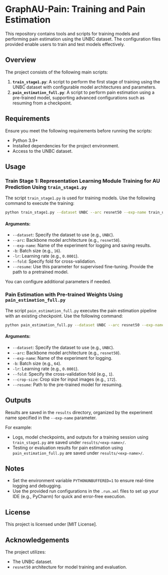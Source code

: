 # GraphAU-Pain: Training and Pain Estimation

This repository contains tools and scripts for training models and performing pain estimation using the UNBC dataset. The configuration files provided enable users to train and test models effectively.

## Overview

The project consists of the following main scripts:

1. **`train_stage1.py`**: A script to perform the first stage of training using the UNBC dataset with configurable model architectures and parameters.
2. **`pain_estimation_full.py`**: A script to perform pain estimation using a pre-trained model, supporting advanced configurations such as resuming from a checkpoint.

## Requirements

Ensure you meet the following requirements before running the scripts:

- Python 3.9+
- Installed dependencies for the project environment.
- Access to the UNBC dataset.

## Usage

### Train Stage 1: Representation Learning Module Training for AU Prediction Using `train_stage1.py`

The script `train_stage1.py` is used for training models. Use the following command to execute the training:

```bash
python train_stage1.py --dataset UNBC --arc resnet50 --exp-name train_unbc -b 16 -lr 0.0001 --fold 1
```

#### Arguments:
- `--dataset`: Specify the dataset to use (e.g., `UNBC`).
- `--arc`: Backbone model architecture (e.g., `resnet50`).
- `--exp-name`: Name of the experiment for logging and saving results.
- `-b`: Batch size (e.g., `16`).
- `-lr`: Learning rate (e.g., `0.0001`).
- `--fold`: Specify fold for cross-validation.
- `--resume`: Use this parameter for supervised fine-tuning. Provide the path to a pretrained model.

You can configure additional parameters if needed.

### Pain Estimation with Pre-trained Weights Using `pain_estimation_full.py`

The script `pain_estimation_full.py` executes the pain estimation pipeline with an existing checkpoint. Use the following command:

```bash
python pain_estimation_full.py --dataset UNBC --arc resnet50 --exp-name full_network -b 64 -lr 0.0001 --fold 1 --crop-size 172 --resume path/to/pretrained_model.pth
```

#### Arguments:
- `--dataset`: Specify the dataset to use (e.g., `UNBC`).
- `--arc`: Backbone model architecture (e.g., `resnet50`).
- `--exp-name`: Name of the experiment for logging.
- `-b`: Batch size (e.g., `64`).
- `-lr`: Learning rate (e.g., `0.0001`).
- `--fold`: Specify the cross-validation fold (e.g., `1`).
- `--crop-size`: Crop size for input images (e.g., `172`).
- `--resume`: Path to the pre-trained model for resuming.

## Outputs

Results are saved in the `results` directory, organized by the experiment name specified in the `--exp-name` parameter.

For example:
- Logs, model checkpoints, and outputs for a training session using `train_stage1.py` are saved under `results/<exp-name>/`.
- Testing or evaluation results for pain estimation using `pain_estimation_full.py` are saved under `results/<exp-name>/`.

## Notes

- Set the environment variable `PYTHONUNBUFFERED=1` to ensure real-time logging and debugging.
- Use the provided run configurations in the `.run.xml` files to set up your IDE (e.g., PyCharm) for quick and error-free execution.

## License

This project is licensed under [MIT License].

## Acknowledgements

The project utilizes:
- The UNBC dataset.
- `resnet50` architecture for model training and evaluation.